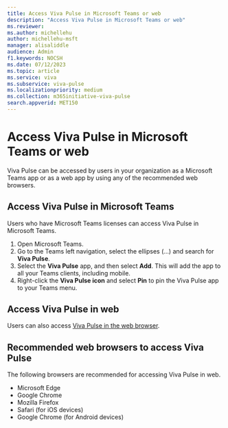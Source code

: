 ```yaml
---
title: Access Viva Pulse in Microsoft Teams or web
description: "Access Viva Pulse in Microsoft Teams or web"
ms.reviewer: 
ms.author: michellehu
author: michellehu-msft
manager: alisaliddle
audience: Admin
f1.keywords: NOCSH
ms.date: 07/12/2023
ms.topic: article
ms.service: viva
ms.subservice: viva-pulse
ms.localizationpriority: medium
ms.collection: m365initiative-viva-pulse  
search.appverid: MET150
---
```


# Access Viva Pulse in Microsoft Teams or web

Viva Pulse can be accessed by users in your organization as a Microsoft Teams app or as a web app by using any of the recommended web browsers.

## Access Viva Pulse in Microsoft Teams

Users who have Microsoft Teams licenses can access Viva Pulse in Microsoft Teams.

1. Open Microsoft Teams.
2. Go to the Teams left navigation, select the ellipses (…) and search for **Viva Pulse**.
3. Select the **Viva Pulse** app, and then select **Add**. This will add the app to all your Teams clients, including mobile.
4. Right-click the **Viva Pulse icon** and select **Pin** to pin the Viva Pulse app to your Teams menu.

## Access Viva Pulse in web

Users can also access [Viva Pulse in the web browser](https://Pulse.Viva.Cloud.Microsoft/).

## Recommended web browsers to access Viva Pulse

The following browsers are recommended for accessing Viva Pulse in web.

* Microsoft Edge
* Google Chrome  
* Mozilla Firefox
* Safari (for iOS devices)
* Google Chrome (for Android devices)
